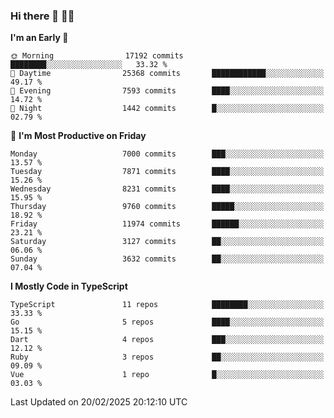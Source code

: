 ### Hi there 👋 🧑‍💻



<!--START_SECTION:waka-->
**I'm an Early 🐤** 

```text
🌞 Morning                17192 commits       ████████░░░░░░░░░░░░░░░░░   33.32 % 
🌆 Daytime                25368 commits       ████████████░░░░░░░░░░░░░   49.17 % 
🌃 Evening                7593 commits        ████░░░░░░░░░░░░░░░░░░░░░   14.72 % 
🌙 Night                  1442 commits        █░░░░░░░░░░░░░░░░░░░░░░░░   02.79 % 
```
📅 **I'm Most Productive on Friday** 

```text
Monday                   7000 commits        ███░░░░░░░░░░░░░░░░░░░░░░   13.57 % 
Tuesday                  7871 commits        ████░░░░░░░░░░░░░░░░░░░░░   15.26 % 
Wednesday                8231 commits        ████░░░░░░░░░░░░░░░░░░░░░   15.95 % 
Thursday                 9760 commits        █████░░░░░░░░░░░░░░░░░░░░   18.92 % 
Friday                   11974 commits       ██████░░░░░░░░░░░░░░░░░░░   23.21 % 
Saturday                 3127 commits        ██░░░░░░░░░░░░░░░░░░░░░░░   06.06 % 
Sunday                   3632 commits        ██░░░░░░░░░░░░░░░░░░░░░░░   07.04 % 
```


**I Mostly Code in TypeScript** 

```text
TypeScript               11 repos            ████████░░░░░░░░░░░░░░░░░   33.33 % 
Go                       5 repos             ████░░░░░░░░░░░░░░░░░░░░░   15.15 % 
Dart                     4 repos             ███░░░░░░░░░░░░░░░░░░░░░░   12.12 % 
Ruby                     3 repos             ██░░░░░░░░░░░░░░░░░░░░░░░   09.09 % 
Vue                      1 repo              █░░░░░░░░░░░░░░░░░░░░░░░░   03.03 % 
```




 Last Updated on 20/02/2025 20:12:10 UTC
<!--END_SECTION:waka-->


